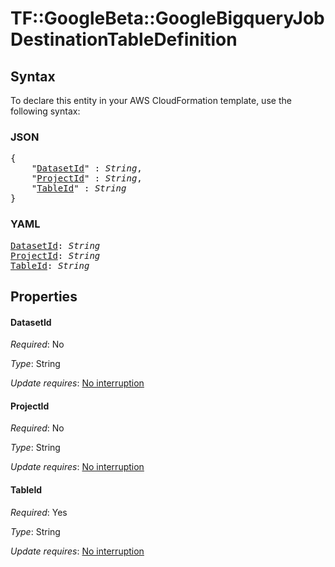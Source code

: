 # TF::GoogleBeta::GoogleBigqueryJob DestinationTableDefinition

## Syntax

To declare this entity in your AWS CloudFormation template, use the following syntax:

### JSON

<pre>
{
    "<a href="#datasetid" title="DatasetId">DatasetId</a>" : <i>String</i>,
    "<a href="#projectid" title="ProjectId">ProjectId</a>" : <i>String</i>,
    "<a href="#tableid" title="TableId">TableId</a>" : <i>String</i>
}
</pre>

### YAML

<pre>
<a href="#datasetid" title="DatasetId">DatasetId</a>: <i>String</i>
<a href="#projectid" title="ProjectId">ProjectId</a>: <i>String</i>
<a href="#tableid" title="TableId">TableId</a>: <i>String</i>
</pre>

## Properties

#### DatasetId

_Required_: No

_Type_: String

_Update requires_: [No interruption](https://docs.aws.amazon.com/AWSCloudFormation/latest/UserGuide/using-cfn-updating-stacks-update-behaviors.html#update-no-interrupt)

#### ProjectId

_Required_: No

_Type_: String

_Update requires_: [No interruption](https://docs.aws.amazon.com/AWSCloudFormation/latest/UserGuide/using-cfn-updating-stacks-update-behaviors.html#update-no-interrupt)

#### TableId

_Required_: Yes

_Type_: String

_Update requires_: [No interruption](https://docs.aws.amazon.com/AWSCloudFormation/latest/UserGuide/using-cfn-updating-stacks-update-behaviors.html#update-no-interrupt)

